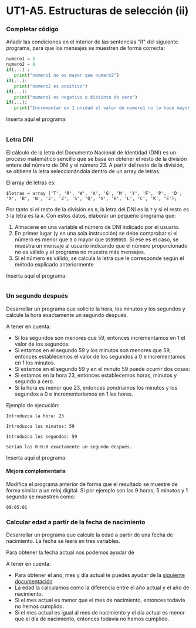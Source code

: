 # UT1-A5. Estructuras de selección (ii)

### Completar código

Añadir las condiciones en el interior de las sentencias "if" del siguiente  programa, para que los mensajes se muestren de forma correcta: 

```python
numero1 = 5
numero2 = 8
if(...) : 
   print("numero1 no es mayor que numero2") 
if(...): 
   print("numero2 es positivo") 
if(...): 
   print("numero1 es negativo o distinto de cero") 
if(...): 
   print("Incrementar en 1 unidad el valor de numero1 no lo hace mayor o igual que numero2") 
```

Inserta aquí el programa:

```python
```

### Letra DNI

El cálculo de la letra del Documento Nacional de Identidad (DNI) es un  proceso matemático sencillo que se basa en obtener el resto de la  división entera del número de DNI y el número 23. A partir del resto de  la división, se obtiene la letra seleccionándola dentro de un array de  letras.

El array de letras es:

```
$letras = array ('T', 'R', 'W', 'A', 'G', 'M', 'Y', 'F', 'P',  'D', 'X', 'B', 'N', 'J', 'Z', 'S', 'Q', 'V', 'H', 'L', 'C', 'K', 'E');
```

Por tanto si el resto de la división es `0`, la letra del DNI es la `T` y si el resto es `3` la letra es la `A`. Con estos datos, elaborar un pequeño programa que:

1. Almacene en una variable el número de DNI indicado por el usuario.
2. En primer lugar (y en una sola instrucción) se debe comprobar si el número es menor que `0` o mayor que `99999999`. Si ese es el caso, se muestra un mensaje al usuario indicando que el  número proporcionado no es válido y el programa no muestra más mensajes.
3. Si el número es válido, se calcula la letra que le corresponde según el método explicado anteriormente

Inserta aquí el programa:

```python

```

### Un segundo después

Desarrollar un programa que solicite la hora, los minutos y los segundos y calcule la hora exactamente un segundo después.

A tener en cuenta:

- Si los segundos son menores que 59, entonces incrementamos en 1 el valor de los segundos.
- Si estamos en el segundo 59 y los minutos son menores que 59,  entonces establecemos el valor de los segundos a 0 e incrementamos en 1  los minutos.
- Si estamos en el segundo 59 y en el minuto 59 puede ocurrir dos cosas:
- Si estamos en la hora 23, entonces establecemos horas, minutos y segundo a cero.
- Si la hora es menor que 23, entonces pondríamos los minutos y los segundos a 0 e incrementaríamos en 1 las horas.

Ejemplo de ejecución:

```
Introduzca la hora: 23

Introduzca los minutos: 59

Introduzca los segundos: 59

Serían las 0:0:0 exactamente un segundo después.
```

Inserta aquí el programa:

#### Mejora complementaria

Modifica el programa anterior de forma que el resultado se muestre de forma similar a un reloj digital. Si por ejemplo son las 9 horas, 5 minutos y 1 segundo se muestren como:

```
09:05:01
```

### Calcular edad a partir de la fecha de nacimiento

Desarrollar un programa que calcule la edad a partir de una fecha de nacimiento. La fecha se leerá en tres variables.

Para obtener la fecha actual nos podemos ayudar de 

A tener en cuenta:

- Para obtener el ano, mes y día actual te puedes ayudar de la [siguiente documentación](https://www.tutorialsrack.com/articles/205/how-to-get-the-year-month-and-day-from-a-datetime-in-python)
- La edad la calculamos como la diferencia entre el año actual y el año de nacimiento.
- Si el mes actual es menor que el mes de nacimiento, entonces todavía no hemos cumplido.
- Si el mes actual es igual al mes de nacimiento y el día actual es  menor que el día de nacimiento, entonces todavía no hemos cumplido.